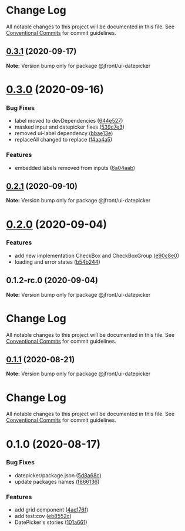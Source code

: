 # Change Log

All notable changes to this project will be documented in this file. See
[Conventional Commits](https://conventionalcommits.org) for commit guidelines.

## [0.3.1](https://github.com/Jepria/jfront-ui/compare/@jfront/ui-datepicker@0.3.0...@jfront/ui-datepicker@0.3.1) (2020-09-17)

**Note:** Version bump only for package @jfront/ui-datepicker

# [0.3.0](https://github.com/Jepria/jfront-ui/compare/@jfront/ui-datepicker@0.2.1...@jfront/ui-datepicker@0.3.0) (2020-09-16)

### Bug Fixes

- label moved to devDependencies
  ([644e527](https://github.com/Jepria/jfront-ui/commit/644e5273d6da06c643d71d6c8a89030ca56bda2b))
- masked input and datepicker fixes
  ([539c7e3](https://github.com/Jepria/jfront-ui/commit/539c7e33f55618be243d39f83fccd7c82ad2e085))
- removed ui-label dependency
  ([bbae13e](https://github.com/Jepria/jfront-ui/commit/bbae13e2b90cb6ffb94875f5fbcc978c83e2752e))
- replaceAll changed to replace
  ([f4aa4a5](https://github.com/Jepria/jfront-ui/commit/f4aa4a540ab86bcd3b13cfad9f2084046c11a8fa))

### Features

- embedded labels removed from inputs
  ([6a04aab](https://github.com/Jepria/jfront-ui/commit/6a04aab0fdf5da0948a6adf6181a6fdd43234eec))

## [0.2.1](https://github.com/Jepria/jfront-ui/compare/@jfront/ui-datepicker@0.2.0...@jfront/ui-datepicker@0.2.1) (2020-09-10)

**Note:** Version bump only for package @jfront/ui-datepicker

# [0.2.0](https://github.com/Jepria/jfront-ui/compare/@jfront/ui-datepicker@0.1.1...@jfront/ui-datepicker@0.2.0) (2020-09-04)

### Features

- add new implementation CheckBox and CheckBoxGroup
  ([e90c8e0](https://github.com/Jepria/jfront-ui/commit/e90c8e09f5e3a3e6e4c3cb3780893ae871ce8aa5))
- loading and error states
  ([b54b244](https://github.com/Jepria/jfront-ui/commit/b54b2441655edbc3adce075a0de61ebd0e3d75b7))

## 0.1.2-rc.0 (2020-09-04)

**Note:** Version bump only for package @jfront/ui-datepicker

# Change Log

All notable changes to this project will be documented in this file. See
[Conventional Commits](https://conventionalcommits.org) for commit guidelines.

## [0.1.1](https://github.com/Jepria/jfront-ui/compare/@jfront/ui-datepicker@0.1.0...@jfront/ui-datepicker@0.1.1) (2020-08-21)

**Note:** Version bump only for package @jfront/ui-datepicker

# Change Log

All notable changes to this project will be documented in this file. See
[Conventional Commits](https://conventionalcommits.org) for commit guidelines.

# 0.1.0 (2020-08-17)

### Bug Fixes

- datepicker/package.json
  ([5d8a68c](https://github.com/Jepria/jfront-components/commit/5d8a68c25fbd18996efc382a19c82ed0db33c0dd))
- update packages names
  ([f866136](https://github.com/Jepria/jfront-components/commit/f866136a1ac3388a010816fe9cfffa75c91818b7))

### Features

- add grid component
  ([4ae176f](https://github.com/Jepria/jfront-components/commit/4ae176f96e242b37bfb4f728cd3ca2a353dd5421))
- add test:cov
  ([eb8552c](https://github.com/Jepria/jfront-components/commit/eb8552cda1ad5056ae62d665b31cf8ff6f0b760f))
- DatePicker's stories
  ([101a661](https://github.com/Jepria/jfront-components/commit/101a6615fd8d10918f6d16ec26d0251d2ad516ae))
